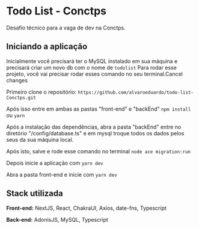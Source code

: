 
# Todo List - Conctps

Desafio técnico para a vaga de dev na Conctps.
## Iniciando a aplicação

Inicialmente você precisará ter o MySQL instalado em sua máquina e precisará criar um novo db com o nome de `todolist`
Para rodar esse projeto, você vai precisar rodar esses comando no seu terminal.Cancel changes

Primeiro clone o repositório: `https://github.com/alvaroeduardo/todo-list-Conctps.git`

Após isso entre em ambas as pastas "front-end" e "backEnd"
`npm install` ou `yarn`

Após a instalação das dependências, abra a pasta "backEnd" entre no diretório "/config/database.ts" e em mysql troque todos os dados pelos seus da sua máquina local.

Após isto, salve e rode esse comando no terminal `node ace migration:run`

Depois inicie a aplicação com `yarn dev`

Abra a pasta front-end e inicie com `yarn dev`
## Stack utilizada

**Front-end:** NextJS, React, ChakraUI, Axios, date-fns, Typescript

**Back-end:** AdonisJS, MySQL, Typescript
